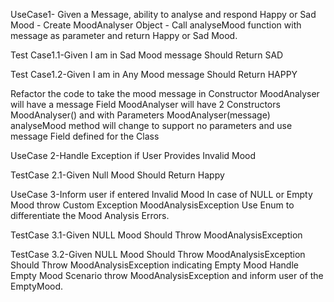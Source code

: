 UseCase1- Given a Message, ability to analyse and respond Happy or Sad Mood - Create MoodAnalyser Object - Call analyseMood function with message as
parameter and return Happy or Sad Mood.

Test Case1.1-Given I am in Sad Mood message Should Return SAD

Test Case1.2-Given I am in Any Mood message Should Return HAPPY

Refactor the code to take the mood message in Constructor MoodAnalyser will have a message Field MoodAnalyser will have 2 Constructors MoodAnalyser()
and with Parameters  MoodAnalyser(message) analyseMood method will change to support no parameters and use message Field defined for the Class


UseCase 2-Handle Exception if User Provides Invalid Mood

TestCase 2.1-Given Null Mood Should Return Happy


UseCase 3-Inform user if entered Invalid Mood In case of NULL or Empty Mood throw Custom Exception MoodAnalysisException Use Enum to differentiate the Mood
Analysis Errors.

TestCase 3.1-Given NULL Mood Should Throw MoodAnalysisException

TestCase 3.2-Given NULL Mood Should Throw MoodAnalysisException Should Throw MoodAnalysisException indicating Empty Mood Handle
 Empty Mood Scenario throw MoodAnalysisException and inform user of the EmptyMood.
